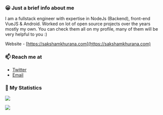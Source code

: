 ### 😀 Just a brief info about me
I am a fullstack engineer with expertise in NodeJs (Backend), front-end VueJS & Android. Worked on lot of open source projects over the years mostly my own. You can check them all on my profile, many of them will be very helpful to you :)

Website - [https://sakshamkhurana.com](https://sakshamkhurana.com)

### 📫 Reach me at
* [Twitter](https://twitter.com/dawnimpulse)
* [Email](mailto:hello@sakshamkhurana.com)

### 🏹 My Statistics
![](https://github-readme-stats-henna-delta.vercel.app/api?username=dawnimpulse&show_icons=true&theme=drakula&count_private=true&custom_title=DawnImpulse)

[![](https://github-readme-stats-henna-delta.vercel.app/api/top-langs/?username=dawnimpulse&layout=compact&count_private=true&langs_count=6&hide=kotlin,java)](https://github.com/anuraghazra/github-readme-stats)

<!--
**DawnImpulse/DawnImpulse** is a ✨ _special_ ✨ repository because its `README.md` (this file) appears on your GitHub profile.

Here are some ideas to get you started:

- 🔭 I’m currently working on ...
- 🌱 I’m currently learning ...
- 👯 I’m looking to collaborate on ...
- 🤔 I’m looking for help with ...
- 💬 Ask me about ...

- 😄 Pronouns: ...
- ⚡ Fun fact: ...
-->
